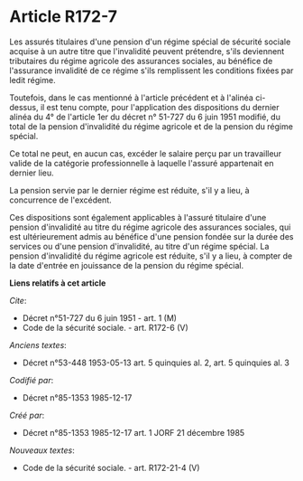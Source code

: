 # Article R172-7

Les assurés titulaires d'une pension d'un régime spécial de sécurité sociale acquise à un autre titre que l'invalidité
peuvent prétendre, s'ils deviennent tributaires du régime agricole des assurances sociales, au bénéfice de l'assurance
invalidité de ce régime s'ils remplissent les conditions fixées par ledit régime. 

Toutefois, dans le cas mentionné à l'article précédent et à l'alinéa ci-dessus, il est tenu compte, pour l'application des
dispositions du dernier alinéa du 4° de l'article 1er du décret n° 51-727 du 6 juin 1951 modifié, du total de la pension
d'invalidité du régime agricole et de la pension du régime spécial. 

Ce total ne peut, en aucun cas, excéder le salaire perçu par un travailleur valide de la catégorie professionnelle à laquelle
l'assuré appartenait en dernier lieu. 

La pension servie par le dernier régime est réduite, s'il y a lieu, à concurrence de l'excédent. 

Ces dispositions sont également applicables à l'assuré titulaire d'une pension d'invalidité au titre du régime agricole des
assurances sociales, qui est ultérieurement admis au bénéfice d'une pension fondée sur la durée des services ou d'une pension
d'invalidité, au titre d'un régime spécial. La pension d'invalidité du régime agricole est réduite, s'il y a lieu, à compter
de la date d'entrée en jouissance de la pension du régime spécial.

**Liens relatifs à cet article**

_Cite_:

  - Décret n°51-727 du 6 juin 1951 - art. 1 (M)
  - Code de la sécurité sociale. - art. R172-6 (V)

_Anciens textes_:

  - Décret n°53-448 1953-05-13 art. 5 quinquies al. 2, art. 5 quinquies al. 3

_Codifié par_:

  - Décret n°85-1353 1985-12-17

_Créé par_:

  - Décret n°85-1353 1985-12-17 art. 1 JORF 21 décembre 1985

_Nouveaux textes_:

  - Code de la sécurité sociale. - art. R172-21-4 (V)
